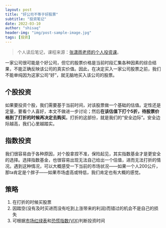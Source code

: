 ```yaml
---
layout: post
title: "好公司不等于好股票"
subtitle: "投资笔记"
date: 2022-03-10
author: "shisaq"
header-img: "img/post-sample-image.jpg"
tags: [投资]
---
```


> 个人读后笔记，课程来源：[张潇雨老师的个人投资课](https://www.igetget.com/course/张潇雨·个人投资课?param=XDGhXPc6fL6&token=YPZNRwQ0qL1MVEpfwzK3lmz4kgWEnx)。

一家公司很可能是个好公司，但它的股票价格是当前时段汇集各种因素的综合结果，不能正确反映该公司的真实价值。因此，在决定买入一家公司股票之前，我们不能单纯因为这家公司“好”，就无脑地买入该公司的股票。

## 个股投资

如果要投资个股，我们需要基于当前时间，对该股票做一个基础的估值。定性还是定量，要看个人喜好，本文不做进一步讨论；然后**在该估值下打个5折，待股票价格到了打折的时候再决定去购买**。打折的这部份，就是我们的“安全边际”。安全边际越高，我们心里越踏实。

## 指数投资

我们很容易由于各种原因，对个股拿捏不准，保险起见，其实指数基金才是更安全的选择。选择指数基金，也很容易出现无法自己给出一个估值，进而无法打折的情况。遇到这种情况，可以大概感受一下当前的市场状况——如果一个人200公斤，那ta肯定是个胖子——如果市场虚高或特低，我们肯定也有大概的感觉。

## 策略

1. 在打折的时候买股票
2. 因踏空(没有及时买进而没有吃到上涨带来的利润)而错过的机会不是自己的损失
3. 可根据[市场红绿表](https://www.trading-logic.com/)和[恐慌指数(VIX)](https://www.tradingview.com/chart/WxKBpeAr/?symbol=TVC%3AVIX)判断投资时间